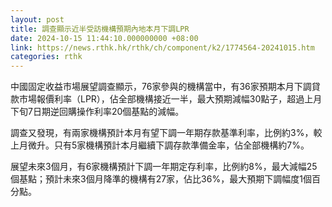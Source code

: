 ```yaml
---
layout: post
title: 調查顯示近半受訪機構預期內地本月下調LPR
date: 2024-10-15 11:44:10.000000000 +08:00
link: https://news.rthk.hk/rthk/ch/component/k2/1774564-20241015.htm
categories: rthk
---
```


中國固定收益市場展望調查顯示，76家參與的機構當中，有36家預期本月下調貸款市場報價利率（LPR），佔全部機構接近一半，最大預期減幅30點子，超過上月下旬7日期逆回購操作利率20個基點的減幅。

調查又發現，有兩家機構預計本月有望下調一年期存款基準利率，比例約3%，較上月微升。只有5家機構預計本月繼續下調存款準備金率，佔全部機構約7%。

展望未來3個月，有6家機構預計下調一年期定存利率，比例約8%，最大減幅25個基點；預計未來3個月降準的機構有27家，佔比36%，最大預期下調幅度1個百分點。
